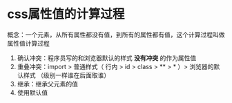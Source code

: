 # css属性值的计算过程
概念：一个元素，从所有属性都没有值，到所有的属性都有值，这个计算过程叫做属性值计算过程
1. 确认冲突：程序员写的和浏览器默认的样式 **没有冲突** 的作为属性值
2. 重叠冲突：import > 普通样式（ 行内 > id > class > ** > * ）> 浏览器的默认样式 （级别一样谁在后面取谁）
3. 继承：继承父元素的值
4. 使用默认值